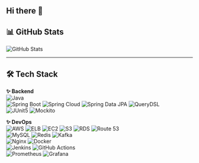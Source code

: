 ## Hi there 👋

<!--
**woogieon8on/woogieon8on** is a ✨ _special_ ✨ repository because its `README.md` (this file) appears on your GitHub profile.

Here are some ideas to get you started:

- 🔭 I’m currently working on ...
- 🌱 I’m currently learning ...
- 👯 I’m looking to collaborate on ...
- 🤔 I’m looking for help with ...
- 💬 Ask me about ...
- 📫 How to reach me: ...
- 😄 Pronouns: ...
- ⚡ Fun fact: ...
-->


## 📊 GitHub Stats
<p>
<img src="https://github-readme-stats.vercel.app/api?username=woogieon8on&show_icons=true&theme=tokyonight&hide_border=true" alt="GitHub Stats"/>
</p>

---

## 🛠️ Tech Stack

**✨ Backend**  
![Java](https://img.shields.io/badge/Java-007396?style=flat&logo=openjdk&logoColor=white)  
![Spring Boot](https://img.shields.io/badge/Spring%20Boot-6DB33F?style=flat&logo=spring-boot&logoColor=white) ![Spring Cloud](https://img.shields.io/badge/Spring%20Cloud-6DB33F?style=flat&logo=spring&logoColor=white) ![Spring Data JPA](https://img.shields.io/badge/Spring%20Data%20JPA-6DB33F?style=flat&logo=spring&logoColor=white) ![QueryDSL](https://img.shields.io/badge/QueryDSL-blue?style=flat)  
![JUnit5](https://img.shields.io/badge/JUnit5-25A162?style=flat&logo=junit5&logoColor=white) ![Mockito](https://img.shields.io/badge/Mockito-FF9900?style=flat)

**✨ DevOps**  
![AWS](https://img.shields.io/badge/AWS-232F3E?style=flat-square&logo=Amazon%20Web%20Services&logoColor=white) ![ELB](https://img.shields.io/badge/ELB-FF9900?style=flat&logo=aws-elastic-load-balancing&logoColor=white) ![EC2](https://img.shields.io/badge/EC2-FF9900?style=flat&logo=amazon-ec2&logoColor=white) ![S3](https://img.shields.io/badge/S3-569A31?style=flat&logo=amazon-s3&logoColor=white) ![RDS](https://img.shields.io/badge/RDS-527FFF?style=flat&logo=amazon-rds&logoColor=white) ![Route 53](https://img.shields.io/badge/Route53-8C4FFF?style=flat&logo=amazon-route-53&logoColor=white)  
![MySQL](https://img.shields.io/badge/MySQL-4479A1?style=flat&logo=mysql&logoColor=white) ![Redis](https://img.shields.io/badge/Redis-DC382D?style=flat&logo=redis&logoColor=white) ![Kafka](https://img.shields.io/badge/Kafka-231F20?style=flat&logo=apache-kafka&logoColor=white)    
![Nginx](https://img.shields.io/badge/Nginx-009639?style=flat&logo=nginx&logoColor=white) ![Docker](https://img.shields.io/badge/Docker-2496ED?style=flat&logo=docker&logoColor=white)  
![Jenkins](https://img.shields.io/badge/Jenkins-D24939?style=flat&logo=jenkins&logoColor=white) ![GitHub Actions](https://img.shields.io/badge/GitHub%20Actions-2088FF?style=flat&logo=github-actions&logoColor=white)  
![Prometheus](https://img.shields.io/badge/Prometheus-E6522C?style=flat&logo=prometheus&logoColor=white)
![Grafana](https://img.shields.io/badge/Grafana-F46800?style=flat&logo=grafana&logoColor=white)

</div>
